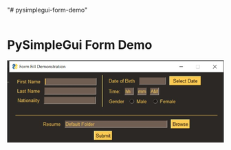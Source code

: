 "# pysimplegui-form-demo" <br><br>
<h1>PySimpleGui Form Demo</h1>

![alt text](https://github.com/iam-imtiaz/pysimplegui-form-demo/blob/main/output.jpg)
